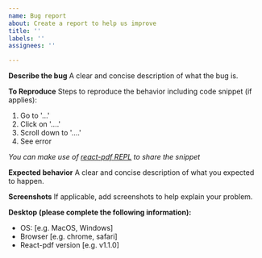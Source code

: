 ```yaml
---
name: Bug report
about: Create a report to help us improve
title: ''
labels: ''
assignees: ''

---
```


**Describe the bug**
A clear and concise description of what the bug is.

**To Reproduce**
Steps to reproduce the behavior including code snippet (if applies):
1. Go to '...'
2. Click on '....'
3. Scroll down to '....'
4. See error

_You can make use of [react-pdf REPL](https://react-pdf/repl) to share the snippet_

**Expected behavior**
A clear and concise description of what you expected to happen.

**Screenshots**
If applicable, add screenshots to help explain your problem.

**Desktop (please complete the following information):**
 - OS: [e.g. MacOS, Windows]
 - Browser [e.g. chrome, safari]
 - React-pdf version [e.g. v1.1.0]

<!-- Love react-pdf? Please consider supporting our collective:
👉  https://opencollective.com/react-pdf/donate -->
